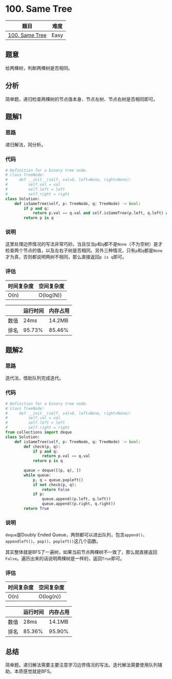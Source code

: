 # 100. Same Tree

| 题目 | 难度 |
| ---- | ---- |
| [100. Same Tree](https://leetcode.com/problems/same-tree/) | Easy |

## 题意

给两棵树，判断两棵树是否相同。

## 分析

简单题，递归检查两棵树的节点值本身、节点左树、节点右树是否相同即可。

## 题解1

### 思路

递归解法，同分析。

### 代码

```python
# Definition for a binary tree node.
# class TreeNode:
#     def __init__(self, val=0, left=None, right=None):
#         self.val = val
#         self.left = left
#         self.right = right
class Solution:
    def isSameTree(self, p: TreeNode, q: TreeNode) -> bool:
        if p and q:
            return p.val == q.val and self.isSameTree(p.left, q.left) and self.isSameTree(p.right, q.right)
        return p is q
```

### 说明

这里处理边界情况的写法非常巧妙。当且仅当`p`和`q`都不是`None`（不为空树）是才检查两个节点的值，以及左右子树是否相同。另外三种情况，只有`p`和`q`都是`None`才为真，否则都说明两树不相同，那么直接返回`p is q`即可。

### 评估

| 时间复杂度 | 空间复杂度 |
| ---- | ---- |
| O(n) | O(log(N)) |

| | 运行时间 | 内存占用 |
| ---- | ---- | ---- |
| 数值 | 24ms | 14.2MB |
| 排名 | 95.73% | 85.46% |

## 题解2

### 思路

迭代法，借助队列完成迭代。

### 代码

```python
# Definition for a binary tree node.
# class TreeNode:
#     def __init__(self, val=0, left=None, right=None):
#         self.val = val
#         self.left = left
#         self.right = right
from collections import deque
class Solution:
    def isSameTree(self, p: TreeNode, q: TreeNode) -> bool:
        def check(p, q):
            if p and q:
                return p.val == q.val
            return p is q
        
        queue = deque([(p, q), ])
        while queue:
            p, q = queue.popleft()
            if not check(p, q):
                return False
            if p:
                queue.append((p.left, q.left))
                queue.append((p.right, q.right))
        return True
```

### 说明

`deque`是Doubly Ended Queue，两侧都可以进出队列，包含`append()`、`appendleft()`、`pop()`、`popleft()`这几个函数。

其实整体就是BFS了一遍树，如果当前节点两棵树不一致了，那么就直接返回`False`。遍历出来的话说明两棵树是一样的，返回`True`即可。

### 评估

| 时间复杂度 | 空间复杂度 |
| ---- | ---- |
| O(n) | O(log(n)) |

| | 运行时间 | 内存占用 |
| ---- | ---- | ---- |
| 数值 | 28ms | 14.1MB |
| 排名 | 85.36% | 95.90% |

## 总结

简单题。递归解法需要主要注意学习边界情况的写法。迭代解法需要使用队列辅助，本质感觉就是BFS。